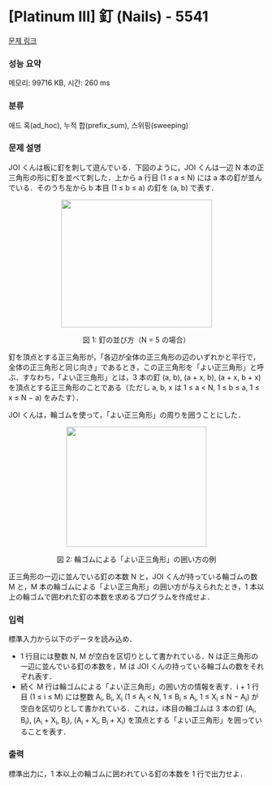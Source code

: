 # [Platinum III] 釘 (Nails) - 5541 

[문제 링크](https://www.acmicpc.net/problem/5541) 

### 성능 요약

메모리: 99716 KB, 시간: 260 ms

### 분류

애드 혹(ad_hoc), 누적 합(prefix_sum), 스위핑(sweeping)

### 문제 설명

<p>JOI くんは板に釘を刺して遊んでいる．下図のように，JOI くんは一辺 N 本の正三角形の形に釘を並べて刺した．上から a 行目 (1 ≤ a ≤ N) には a 本の釘が並んでいる．そのうち左から b 本目 (1 ≤ b ≤ a) の釘を (a, b) で表す．</p>

<p style="text-align:center"><img alt="" src="https://www.acmicpc.net/upload/images3/nail1.png" style="height:252px; width:297px"></p>

<p style="text-align:center">図 1: 釘の並び方（N = 5 の場合）</p>

<p>釘を頂点とする正三角形が，「各辺が全体の正三角形の辺のいずれかと平行で，全体の正三角形と同じ向き」であるとき，この正三角形を「よい正三角形」と呼ぶ．すなわち，「よい正三角形」とは，3 本の釘 (a, b), (a + x, b), (a + x, b + x) を頂点とする正三角形のことである（ただし a, b, x は 1 ≤ a < N, 1 ≤ b ≤ a, 1 ≤ x ≤ N − a) をみたす）．</p>

<p>JOI くんは，輪ゴムを使って，「よい正三角形」の周りを囲うことにした．</p>

<p style="text-align:center"><img alt="" src="https://www.acmicpc.net/upload/images3/nail2.png" style="height:237px; width:276px"></p>

<p style="text-align:center">図 2: 輪ゴムによる「よい正三角形」の囲い方の例</p>

<p>正三角形の一辺に並んでいる釘の本数 N と，JOI くんが持っている輪ゴムの数 M と，M 本の輪ゴムによる「よい正三角形」の囲い方が与えられたとき，1 本以上の輪ゴムで囲われた釘の本数を求めるプログラムを作成せよ．</p>

### 입력 

 <p>標準入力から以下のデータを読み込め．</p>

<ul>
	<li>1 行目には整数 N, M が空白を区切りとして書かれている．N は正三角形の一辺に並んでいる釘の本数を，M は JOI くんの持っている輪ゴムの数をそれぞれ表す．</li>
	<li>続く M 行は輪ゴムによる「よい正三角形」の囲い方の情報を表す．i + 1 行目 (1 ≤ i ≤ M) には整数 A<sub>i</sub>, B<sub>i</sub>, X<sub>i</sub> (1 ≤ A<sub>i</sub> < N, 1 ≤ B<sub>i</sub> ≤ A<sub>i</sub>, 1 ≤ X<sub>i</sub> ≤ N − A<sub>i</sub>) が空白を区切りとして書かれている．これは，i本目の輪ゴムは 3 本の釘 (A<sub>i</sub>, B<sub>i</sub>), (A<sub>i</sub> + X<sub>i</sub>, B<sub>i</sub>), (A<sub>i</sub> + X<sub>i</sub>, B<sub>i</sub> + X<sub>i</sub>) を頂点とする「よい正三角形」を囲っていることを表す．</li>
</ul>

### 출력 

 <p>標準出力に，1 本以上の輪ゴムに囲われている釘の本数を 1 行で出力せよ．</p>


